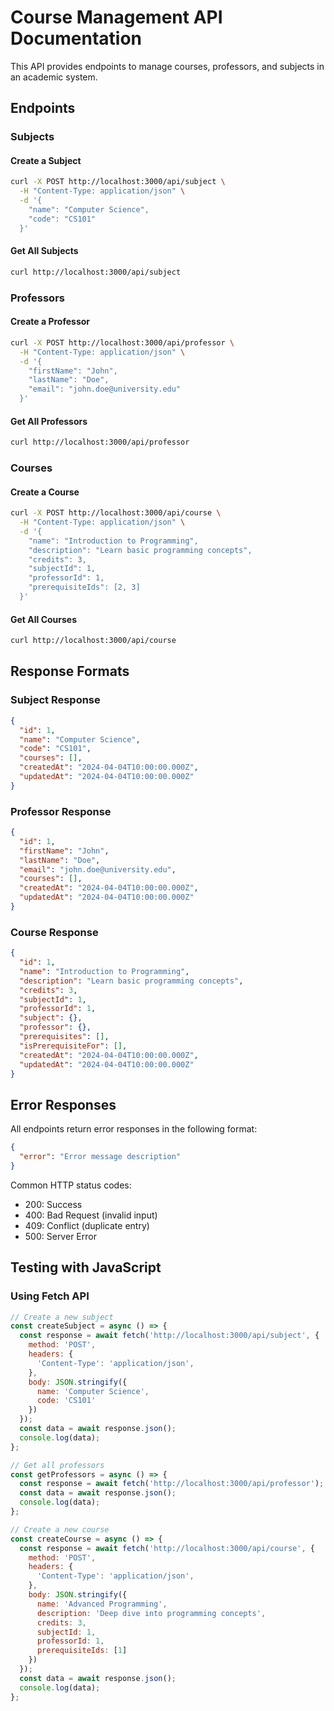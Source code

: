 # Course Management API Documentation

This API provides endpoints to manage courses, professors, and subjects in an academic system.

## Endpoints

### Subjects

#### Create a Subject
```bash
curl -X POST http://localhost:3000/api/subject \
  -H "Content-Type: application/json" \
  -d '{
    "name": "Computer Science",
    "code": "CS101"
  }'
```

#### Get All Subjects
```bash
curl http://localhost:3000/api/subject
```

### Professors

#### Create a Professor
```bash
curl -X POST http://localhost:3000/api/professor \
  -H "Content-Type: application/json" \
  -d '{
    "firstName": "John",
    "lastName": "Doe",
    "email": "john.doe@university.edu"
  }'
```

#### Get All Professors
```bash
curl http://localhost:3000/api/professor
```

### Courses

#### Create a Course
```bash
curl -X POST http://localhost:3000/api/course \
  -H "Content-Type: application/json" \
  -d '{
    "name": "Introduction to Programming",
    "description": "Learn basic programming concepts",
    "credits": 3,
    "subjectId": 1,
    "professorId": 1,
    "prerequisiteIds": [2, 3]
  }'
```

#### Get All Courses
```bash
curl http://localhost:3000/api/course
```

## Response Formats

### Subject Response
```json
{
  "id": 1,
  "name": "Computer Science",
  "code": "CS101",
  "courses": [],
  "createdAt": "2024-04-04T10:00:00.000Z",
  "updatedAt": "2024-04-04T10:00:00.000Z"
}
```

### Professor Response
```json
{
  "id": 1,
  "firstName": "John",
  "lastName": "Doe",
  "email": "john.doe@university.edu",
  "courses": [],
  "createdAt": "2024-04-04T10:00:00.000Z",
  "updatedAt": "2024-04-04T10:00:00.000Z"
}
```

### Course Response
```json
{
  "id": 1,
  "name": "Introduction to Programming",
  "description": "Learn basic programming concepts",
  "credits": 3,
  "subjectId": 1,
  "professorId": 1,
  "subject": {},
  "professor": {},
  "prerequisites": [],
  "isPrerequisiteFor": [],
  "createdAt": "2024-04-04T10:00:00.000Z",
  "updatedAt": "2024-04-04T10:00:00.000Z"
}
```

## Error Responses

All endpoints return error responses in the following format:

```json
{
  "error": "Error message description"
}
```

Common HTTP status codes:
- 200: Success
- 400: Bad Request (invalid input)
- 409: Conflict (duplicate entry)
- 500: Server Error

## Testing with JavaScript

### Using Fetch API
```javascript
// Create a new subject
const createSubject = async () => {
  const response = await fetch('http://localhost:3000/api/subject', {
    method: 'POST',
    headers: {
      'Content-Type': 'application/json',
    },
    body: JSON.stringify({
      name: 'Computer Science',
      code: 'CS101'
    })
  });
  const data = await response.json();
  console.log(data);
};

// Get all professors
const getProfessors = async () => {
  const response = await fetch('http://localhost:3000/api/professor');
  const data = await response.json();
  console.log(data);
};

// Create a new course
const createCourse = async () => {
  const response = await fetch('http://localhost:3000/api/course', {
    method: 'POST',
    headers: {
      'Content-Type': 'application/json',
    },
    body: JSON.stringify({
      name: 'Advanced Programming',
      description: 'Deep dive into programming concepts',
      credits: 3,
      subjectId: 1,
      professorId: 1,
      prerequisiteIds: [1]
    })
  });
  const data = await response.json();
  console.log(data);
};
```